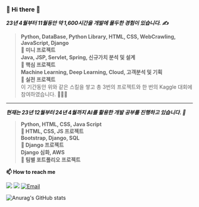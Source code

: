 ### 👋 Hi there 👋
**_23년 4월부터 11월동안 약 1,600시간을 개발에 몰두한 경험이 있습니다. ✍_** <br>

>**Python, DataBase, Python Library, HTML, CSS, WebCrawling, JavaScript, Django** <br>
>**🔹 미니 프로젝트** <br>
>**Java, JSP, Servlet, Spring, 신규가치 분석 및 설계** <br>
>**🔹 핵심 프로젝트** <br>
>**Machine Learning, Deep Learning, Cloud, 고객분석 및 기획** <br>
>**🔹 실전 프로젝트** <br>
>이 기간동안 위와 같은 스킬을 쌓고 총 3번의 프로젝트와 한 번의 Kaggle 대회에 참여하였습니다. 👩🏻‍💻 <br>

<hr>

**_현재는 23년 12월부터 24년 4월까지 AI를 활용한 개발 공부를 진행하고 있습니다. 🧠_** <br>

>**Python, HTML, CSS, Java Script** <br>
>**🔹 HTML, CSS, JS 프로젝트** <br>
>**Bootstrap, Django, SQL** <br>
>**🔹 Django 프로젝트** <br>
>**Django 심화, AWS** <br>
>**🔹 팀별 포트폴리오 프로젝트**

<!--
**soohyun020812/soohyun020812** is a ✨ _special_ ✨ repository because its `README.md` (this file) appears on your GitHub profile.

Here are some ideas to get you started:

- 🔭 I’m currently working on ...
- 🌱 I’m currently learning ...
- 👯 I’m looking to collaborate on ...
- 🤔 I’m looking for help with ...
- 💬 Ask me about ...
- 📫 How to reach me: ...
- 😄 Pronouns: ...
- ⚡ Fun fact: ...
-->

**📫 How to reach me** <br>

<a href="https://gorgeous-produce-57c.notion.site/c95f6c2caada4755a9cc83b533be29e4?pvs=4" target="_blank"><img src="https://img.shields.io/badge/Notion-000000?style=for-the-badge&logo=Notion&logoColor=white"></a>
<a href="https://selfnotes.tistory.com/" target="_blank"><img src="https://img.shields.io/badge/Tistory-ff5a4a?style=for-the-badge&logo=Tistory&logoColor=white"></a>
<a href="mailto:mynilsh2002@naver.com" target="_blank"><img src="https://img.shields.io/badge/Email-03C75A?style=for-the-badge&logo=Naver&logoColor=white" alt="Email"></a>

![Anurag's GitHub stats](https://github-readme-stats.vercel.app/api?username=soohyun020812&show_icons=true&theme=graywhite)
